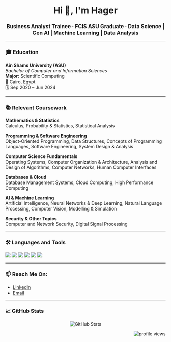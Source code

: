 <h1 align="center">Hi 👋, I'm Hager</h1>
<h3 align="center">Business Analyst Trainee · FCIS ASU Graduate · Data Science | Gen AI | Machine Learning | Data Analysis</h3>

---

### 🎓 Education

**Ain Shams University (ASU)**  
*Bachelor of Computer and Information Sciences*  
**Major:** Scientific Computing  
📍 Cairo, Egypt  
🗓️ Sep 2020 – Jun 2024

---

### 📚 Relevant Coursework

**Mathematics & Statistics**  
Calculus, Probability & Statistics, Statistical Analysis

**Programming & Software Engineering**  
Object-Oriented Programming, Data Structures, Concepts of Programming Languages, Software Engineering, System Design & Analysis

**Computer Science Fundamentals**  
Operating Systems, Computer Organization & Architecture, Analysis and Design of Algorithms, Computer Networks, Human Computer Interfaces

**Databases & Cloud**  
Database Management Systems, Cloud Computing, High Performance Computing

**AI & Machine Learning**  
Artificial Intelligence, Neural Networks & Deep Learning, Natural Language Processing, Computer Vision, Modelling & Simulation

**Security & Other Topics**  
Computer and Network Security, Digital Signal Processing

---

### 🛠️ Languages and Tools
<p align="left">
  <img src="https://img.shields.io/badge/Python-3670A0?style=for-the-badge&logo=python&logoColor=fff"/>
  <img src="https://img.shields.io/badge/SQL-025E8C?style=for-the-badge&logo=mysql&logoColor=white"/>
  <img src="https://img.shields.io/badge/FastAPI-009688?style=for-the-badge&logo=fastapi&logoColor=white"/>
  <img src="https://img.shields.io/badge/Streamlit-FF4B4B?style=for-the-badge&logo=streamlit&logoColor=white"/>
  <img src="https://img.shields.io/badge/Numpy-013243?style=for-the-badge&logo=numpy&logoColor=white"/>
  <img src="https://img.shields.io/badge/Pandas-150458?style=for-the-badge&logo=pandas&logoColor=white"/>
</p>

---

### 📫 Reach Me On:
- [LinkedIn](https://www.linkedin.com/in/hagerkhaled)
- [Email](mailto:hagerkhaledabdelmonem@gmail.com)

---

### 📈 GitHub Stats
<p align="center">
  <img src="https://github-readme-stats.vercel.app/api?username=hagerkhaled&show_icons=true&theme=radical" alt="GitHub Stats" />
</p>

<p align="right">
  <img src="https://komarev.com/ghpvc/?username=hagerkhaled&label=Profile%20views&color=0e75b6&style=flat" alt="profile views"/>
</p>
